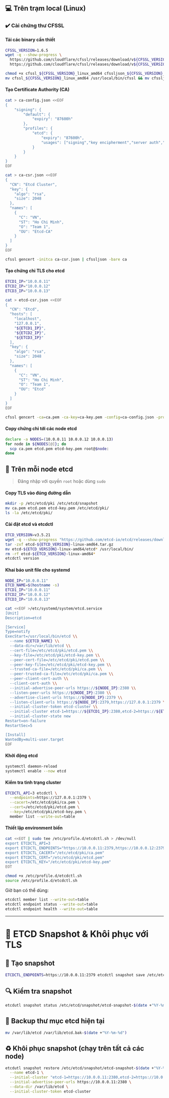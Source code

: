 ## 💻 Trên trạm local (Linux)

### ✔️ Cài chứng thư CFSSL

#### Tải các binary cần thiết
```bash
CFSSL_VERSION=1.6.5
wget -q --show-progress \
  https://github.com/cloudflare/cfssl/releases/download/v${CFSSL_VERSION}/cfssl_${CFSSL_VERSION}_linux_amd64 \
  https://github.com/cloudflare/cfssl/releases/download/v${CFSSL_VERSION}/cfssljson_${CFSSL_VERSION}_linux_amd64

chmod +x cfssl_${CFSSL_VERSION}_linux_amd64 cfssljson_${CFSSL_VERSION}_linux_amd64
mv cfssl_${CFSSL_VERSION}_linux_amd64 /usr/local/bin/cfssl && mv cfssljson_${CFSSL_VERSION}_linux_amd64 /usr/local/bin/cfssljson
```

#### Tạo Certificate Authority (CA)
```bash
cat > ca-config.json <<EOF
{
    "signing": {
        "default": {
            "expiry": "87600h"
        },
        "profiles": {
            "etcd": {
                "expiry": "87600h",
                "usages": ["signing","key encipherment","server auth","client auth"]
            }
        }
    }
}
EOF

cat > ca-csr.json <<EOF
{
  "CN": "Etcd Cluster",
  "key": {
    "algo": "rsa",
    "size": 2048
  },
  "names": [
    {
      "C": "VN",
      "ST": "Ho Chi Minh",
      "O": "Team 1",
      "OU": "Etcd-CA"
    }
  ]
}
EOF

cfssl gencert -initca ca-csr.json | cfssljson -bare ca
```

#### Tạo chứng chỉ TLS cho etcd
```bash
ETCD1_IP="10.0.0.11"
ETCD2_IP="10.0.0.12"
ETCD3_IP="10.0.0.13"

cat > etcd-csr.json <<EOF
{
  "CN": "Etcd",
  "hosts": [
    "localhost",
    "127.0.0.1",
    "${ETCD1_IP}",
    "${ETCD2_IP}",
    "${ETCD3_IP}"
  ],
  "key": {
    "algo": "rsa",
    "size": 2048
  },
  "names": [
    {
      "C": "VN",
      "ST": "Ho Chi Minh",
      "O": "Team 1",
      "OU": "Etcd"
    }
  ]
}
EOF

cfssl gencert -ca=ca.pem -ca-key=ca-key.pem -config=ca-config.json -profile=etcd etcd-csr.json | cfssljson -bare etcd
```

#### Copy chứng chỉ tới các node etcd
```bash
declare -a NODES=(10.0.0.11 10.0.0.12 10.0.0.13)
for node in ${NODES[@]}; do
  scp ca.pem etcd.pem etcd-key.pem root@$node:
done
```

## 💪 Trên mỗi node etcd

> Đăng nhập với quyền `root` hoặc dùng `sudo`

#### Copy TLS vào đúng đường dẫn
```bash
mkdir -p /etc/etcd/pki /etc/etcd/snapshot
mv ca.pem etcd.pem etcd-key.pem /etc/etcd/pki/
ls -la /etc/etcd/pki/
```

#### Cài đặt etcd và etcdctl
```bash
ETCD_VERSION=v3.5.21
wget -q --show-progress "https://github.com/etcd-io/etcd/releases/download/${ETCD_VERSION}/etcd-${ETCD_VERSION}-linux-amd64.tar.gz"
tar -zxf etcd-${ETCD_VERSION}-linux-amd64.tar.gz
mv etcd-${ETCD_VERSION}-linux-amd64/etcd* /usr/local/bin/
rm -rf etcd-${ETCD_VERSION}-linux-amd64*
etcdctl version
```

#### Khai báo unit file cho systemd
```bash
NODE_IP="10.0.0.11"
ETCD_NAME=$(hostname -s)
ETCD1_IP="10.0.0.11"
ETCD2_IP="10.0.0.12"
ETCD3_IP="10.0.0.13"

cat <<EOF >/etc/systemd/system/etcd.service
[Unit]
Description=etcd

[Service]
Type=notify
ExecStart=/usr/local/bin/etcd \\
  --name ${ETCD_NAME} \\
  --data-dir=/var/lib/etcd \\
  --cert-file=/etc/etcd/pki/etcd.pem \\
  --key-file=/etc/etcd/pki/etcd-key.pem \\
  --peer-cert-file=/etc/etcd/pki/etcd.pem \\
  --peer-key-file=/etc/etcd/pki/etcd-key.pem \\
  --trusted-ca-file=/etc/etcd/pki/ca.pem \\
  --peer-trusted-ca-file=/etc/etcd/pki/ca.pem \\
  --peer-client-cert-auth \\
  --client-cert-auth \\
  --initial-advertise-peer-urls https://${NODE_IP}:2380 \\
  --listen-peer-urls https://${NODE_IP}:2380 \\
  --advertise-client-urls https://${NODE_IP}:2379 \\
  --listen-client-urls https://${NODE_IP}:2379,https://127.0.0.1:2379 \\
  --initial-cluster-token etcd-cluster \\
  --initial-cluster etcd-1=https://${ETCD1_IP}:2380,etcd-2=https://${ETCD2_IP}:2380,etcd-3=https://${ETCD3_IP}:2380 \\
  --initial-cluster-state new
Restart=on-failure
RestartSec=5

[Install]
WantedBy=multi-user.target
EOF
```

#### Khởi động etcd
```bash
systemctl daemon-reload
systemctl enable --now etcd
```

#### Kiểm tra tình trạng cluster
```bash
ETCDCTL_API=3 etcdctl \
  --endpoints=https://127.0.0.1:2379 \
  --cacert=/etc/etcd/pki/ca.pem \
  --cert=/etc/etcd/pki/etcd.pem \
  --key=/etc/etcd/pki/etcd-key.pem \
  member list --write-out=table
```

#### Thiết lập environment biến
```bash
cat <<EOT | sudo tee /etc/profile.d/etcdctl.sh > /dev/null
export ETCDCTL_API=3
export ETCDCTL_ENDPOINTS="https://10.0.0.11:2379,https://10.0.0.12:2379,https://10.0.0.13:2379"
export ETCDCTL_CACERT="/etc/etcd/pki/ca.pem"
export ETCDCTL_CERT="/etc/etcd/pki/etcd.pem"
export ETCDCTL_KEY="/etc/etcd/pki/etcd-key.pem"
EOT

chmod +x /etc/profile.d/etcdctl.sh
source /etc/profile.d/etcdctl.sh
```

Giờ bạn có thể dùng:
```bash
etcdctl member list --write-out=table
etcdctl endpoint status --write-out=table
etcdctl endpoint health --write-out=table
```

---

# 🧵 ETCD Snapshot & Khôi phục với TLS

## 📆 Tạo snapshot
```bash
ETCDCTL_ENDPOINTS=https://10.0.0.11:2379 etcdctl snapshot save /etc/etcd/snapshot/etcd-snapshot-$(date +"%Y-%m-%d").db
```

## 🔍 Kiểm tra snapshot
```bash
etcdutl snapshot status /etc/etcd/snapshot/etcd-snapshot-$(date +"%Y-%m-%d").db --write-out=table
```

## 🌁 Backup thư mục etcd hiện tại
```bash
mv /var/lib/etcd /var/lib/etcd.bak-$(date +"%Y-%m-%d")
```

## ♻️ Khôi phục snapshot (chạy trên tất cả các node)
```bash
etcdutl snapshot restore /etc/etcd/snapshot/etcd-snapshot-$(date +"%Y-%m-%d").db \
  --name etcd-1 \
  --initial-cluster "etcd-1=https://10.0.0.11:2380,etcd-2=https://10.0.0.12:2380,etcd-3=https://10.0.0.13:2380" \
  --initial-advertise-peer-urls https://10.0.0.11:2380 \
  --data-dir /var/lib/etcd \
  --initial-cluster-token etcd-cluster
```